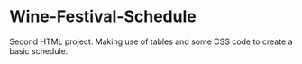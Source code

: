 # Wine-Festival-Schedule
Second HTML project. Making use of tables and some CSS code to create a basic schedule. 
